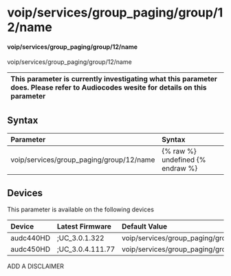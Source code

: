 ﻿---
description: voip/services/group_paging/group/12/name
search: false
---

# voip/services/group_paging/group/12/name

#### voip/services/group_paging/group/12/name

voip/services/group_paging/group/12/name


| This parameter is currently investigating what this parameter does. Please refer to Audiocodes wesite for details on this parameter | 
| :--- |

## Syntax
| Parameter | Syntax |
| :--- | :--- |
|voip/services/group_paging/group/12/name | {% raw %} undefined {% endraw %}|

## Devices
This parameter is available on the following devices

| Device | Latest Firmware | Default Value |
|:---|:---|:---|
| audc440HD | ;UC_3.0.1.322 | voip/services/group_paging/group/12/name= 
| audc450HD | ;UC_3.0.4.111.77 | voip/services/group_paging/group/12/name= 

ADD A DISCLAIMER
